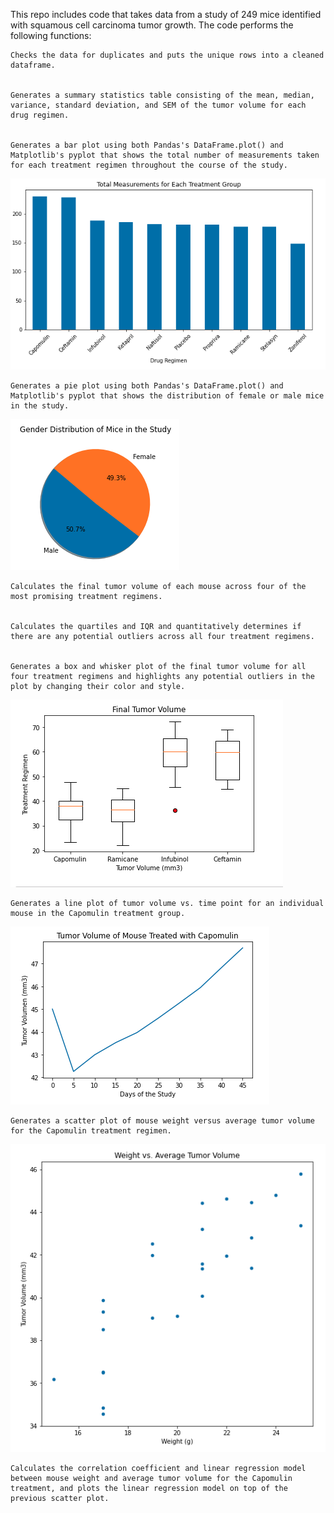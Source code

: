 This repo includes code that takes data from a study of 249 mice identified with squamous cell carcinoma tumor growth. The code performs the following functions:


    Checks the data for duplicates and puts the unique rows into a cleaned dataframe.


    Generates a summary statistics table consisting of the mean, median, variance, standard deviation, and SEM of the tumor volume for each drug regimen.


    Generates a bar plot using both Pandas's DataFrame.plot() and Matplotlib's pyplot that shows the total number of measurements taken for each treatment regimen throughout the course of the study.

![](images/img1.png)

    Generates a pie plot using both Pandas's DataFrame.plot() and Matplotlib's pyplot that shows the distribution of female or male mice in the study.

![](images/img2.png)

    Calculates the final tumor volume of each mouse across four of the most promising treatment regimens. 


    Calculates the quartiles and IQR and quantitatively determines if there are any potential outliers across all four treatment regimens.


    Generates a box and whisker plot of the final tumor volume for all four treatment regimens and highlights any potential outliers in the plot by changing their color and style.

![](images/img3.png)

    Generates a line plot of tumor volume vs. time point for an individual mouse in the Capomulin treatment group.

![](images/img4.png)

    Generates a scatter plot of mouse weight versus average tumor volume for the Capomulin treatment regimen.

![](images/img5.png)

    Calculates the correlation coefficient and linear regression model between mouse weight and average tumor volume for the Capomulin treatment, and plots the linear regression model on top of the previous scatter plot.

